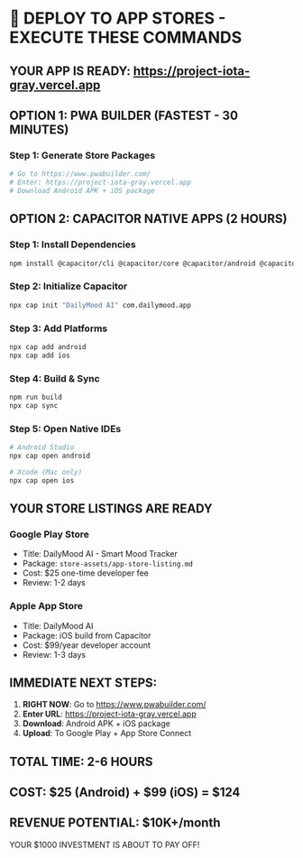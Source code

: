 # 🚀 DEPLOY TO APP STORES - EXECUTE THESE COMMANDS

## YOUR APP IS READY: https://project-iota-gray.vercel.app

## OPTION 1: PWA BUILDER (FASTEST - 30 MINUTES)

### Step 1: Generate Store Packages
```bash
# Go to https://www.pwabuilder.com/
# Enter: https://project-iota-gray.vercel.app  
# Download Android APK + iOS package
```

## OPTION 2: CAPACITOR NATIVE APPS (2 HOURS)

### Step 1: Install Dependencies
```bash
npm install @capacitor/cli @capacitor/core @capacitor/android @capacitor/ios
```

### Step 2: Initialize Capacitor  
```bash
npx cap init "DailyMood AI" com.dailymood.app
```

### Step 3: Add Platforms
```bash
npx cap add android
npx cap add ios  
```

### Step 4: Build & Sync
```bash
npm run build
npx cap sync
```

### Step 5: Open Native IDEs
```bash
# Android Studio
npx cap open android

# Xcode (Mac only)
npx cap open ios
```

## YOUR STORE LISTINGS ARE READY

### Google Play Store
- Title: DailyMood AI - Smart Mood Tracker
- Package: `store-assets/app-store-listing.md`
- Cost: $25 one-time developer fee
- Review: 1-2 days

### Apple App Store  
- Title: DailyMood AI
- Package: iOS build from Capacitor
- Cost: $99/year developer account
- Review: 1-3 days

## IMMEDIATE NEXT STEPS:

1. **RIGHT NOW**: Go to https://www.pwabuilder.com/
2. **Enter URL**: https://project-iota-gray.vercel.app
3. **Download**: Android APK + iOS package
4. **Upload**: To Google Play + App Store Connect

## TOTAL TIME: 2-6 HOURS
## COST: $25 (Android) + $99 (iOS) = $124
## REVENUE POTENTIAL: $10K+/month

YOUR $1000 INVESTMENT IS ABOUT TO PAY OFF!

